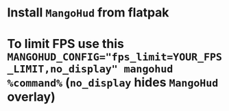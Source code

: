 # Install `MangoHud` from flatpak
# To limit FPS use this `MANGOHUD_CONFIG="fps_limit=YOUR_FPS_LIMIT,no_display" mangohud %command%` (`no_display` hides `MangoHud` overlay)